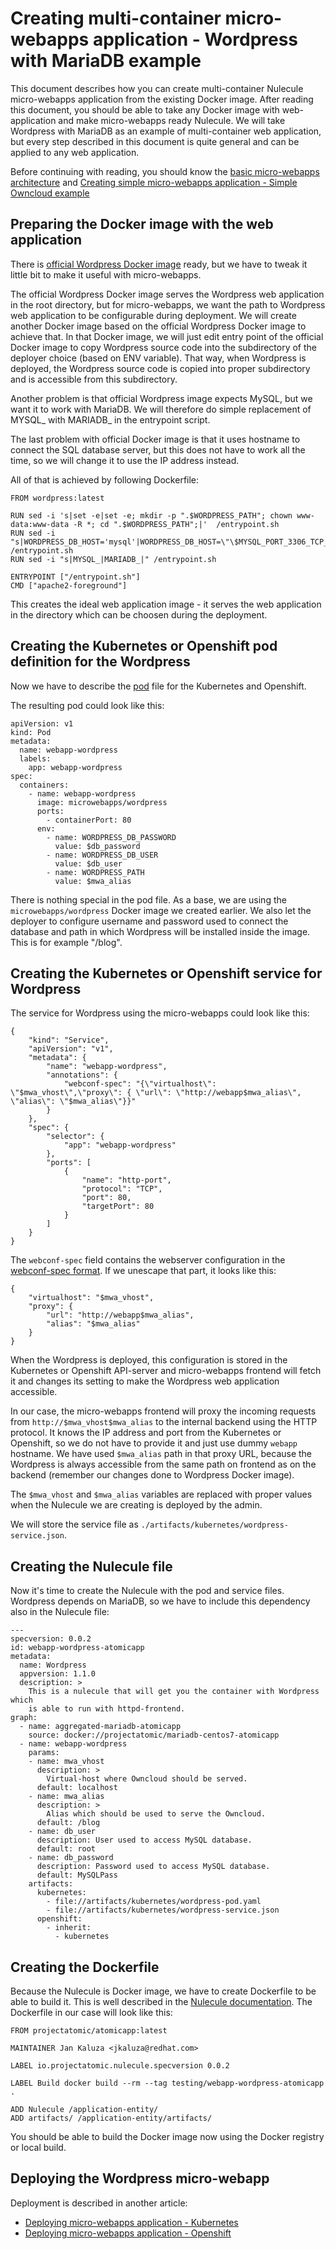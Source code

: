 # Creating multi-container micro-webapps application - Wordpress with MariaDB example

This document describes how you can create multi-container Nulecule micro-webapps application from the existing Docker image. After reading this document, you should be able to take any Docker image with web-application and make micro-webapps ready Nulecule. We will take Wordpress with MariaDB as an example of multi-container web application, but every step described in this document is quite general and can be applied to any web application.

Before continuing with reading, you should know the [basic micro-webapps architecture](../README.md) and [Creating simple micro-webapps application - Simple Owncloud example](create-simple-owncloud-webapp.md)

## Preparing the Docker image with the web application

There is [official Wordpress Docker image](https://registry.hub.docker.com/_/wordpress/) ready, but we have to tweak it little bit to make it useful with micro-webapps.

The official Wordpress Docker image serves the Wordpress web application in the root directory, but for micro-webapps, we want the path to Wordpress web application to be configurable during deployment. We will create another Docker image based on the official Wordpress Docker image to achieve that. In that Docker image, we will just edit entry point of the official Docker image to copy Wordpress source code into the subdirectory of the deployer choice (based on ENV variable). That way, when Wordpress is deployed, the Wordpress source code is copied into proper subdirectory and is accessible from this subdirectory.

Another problem is that official Wordpress image expects MySQL, but we want it to work with MariaDB. We will therefore do simple replacement of MYSQL_ with MARIADB_ in the entrypoint script.

The last problem with official Docker image is that it uses hostname to connect the SQL database server, but this does not have to work all the time, so we will change it to use the IP address instead.

All of that is achieved by following Dockerfile:

    FROM wordpress:latest

    RUN sed -i 's|set -e|set -e; mkdir -p ".$WORDPRESS_PATH"; chown www-data:www-data -R *; cd ".$WORDPRESS_PATH";|'  /entrypoint.sh
    RUN sed -i "s|WORDPRESS_DB_HOST='mysql'|WORDPRESS_DB_HOST=\"\$MYSQL_PORT_3306_TCP_ADDR\"|" /entrypoint.sh
    RUN sed -i "s|MYSQL_|MARIADB_|" /entrypoint.sh

    ENTRYPOINT ["/entrypoint.sh"]
    CMD ["apache2-foreground"]



This creates the ideal web application image - it serves the web application in the directory which can be choosen during the deployment.

## Creating the Kubernetes or Openshift pod definition for the Wordpress

Now we have to describe the [pod](https://github.com/GoogleCloudPlatform/kubernetes/blob/master/docs/pods.md) file for the Kubernetes and Openshift.

The resulting pod could look like this:

    apiVersion: v1
    kind: Pod
    metadata:
      name: webapp-wordpress
      labels:
        app: webapp-wordpress
    spec:
      containers:
        - name: webapp-wordpress
          image: microwebapps/wordpress
          ports:
            - containerPort: 80
          env:
            - name: WORDPRESS_DB_PASSWORD
              value: $db_password
            - name: WORDPRESS_DB_USER
              value: $db_user
            - name: WORDPRESS_PATH
              value: $mwa_alias

There is nothing special in the pod file. As a base, we are using the `microwebapps/wordpress` Docker image we created earlier. We also let the deployer to configure username and password used to connect the database and path in which Wordpress will be installed inside the image. This is for example "/blog".

## Creating the Kubernetes or Openshift service for Wordpress

The service for Wordpress using the micro-webapps could look like this:

    {
        "kind": "Service",
        "apiVersion": "v1",
        "metadata": {
            "name": "webapp-wordpress",
            "annotations": {
                "webconf-spec": "{\"virtualhost\": \"$mwa_vhost\",\"proxy\": { \"url\": \"http://webapp$mwa_alias\", \"alias\": \"$mwa_alias\"}}"
            }
        },
        "spec": {
            "selector": {
                "app": "webapp-wordpress"
            },
            "ports": [
                {
                    "name": "http-port",
                    "protocol": "TCP",
                    "port": 80,
                    "targetPort": 80
                }
            ]
        }
    }

The `webconf-spec` field contains the webserver configuration in the [webconf-spec format](https://github.com/micro-webapps/webconf-spec). If we unescape that part, it looks like this:

    {
        "virtualhost": "$mwa_vhost",
        "proxy": {
            "url": "http://webapp$mwa_alias",
            "alias": "$mwa_alias"
        }
    }

When the Wordpress is deployed, this configuration is stored in the Kubernetes or Openshift API-server and micro-webapps frontend will fetch it and changes its setting to make the Wordpress web application accessible.

In our case, the micro-webapps frontend will proxy the incoming requests from `http://$mwa_vhost$mwa_alias` to the internal backend using the HTTP protocol. It knows the IP address and port from the Kubernetes or Openshift, so we do not have to provide it and just use dummy `webapp` hostname. We have used `$mwa_alias` path in that proxy URL, because the Wordpress is always accessible from the same path on frontend as on the backend (remember our changes done to Wordpress Docker image).

The `$mwa_vhost` and `$mwa_alias` variables are replaced with proper values when the Nulecule we are creating is deployed by the admin.

We will store the service file as `./artifacts/kubernetes/wordpress-service.json`.

## Creating the Nulecule file

Now it's time to create the Nulecule with the pod and service files. Wordpress depends on MariaDB, so we have to include this dependency also in the Nulecule file:

    ---
    specversion: 0.0.2
    id: webapp-wordpress-atomicapp
    metadata:
      name: Wordpress
      appversion: 1.1.0
      description: >
        This is a nulecule that will get you the container with Wordpress which
        is able to run with httpd-frontend.
    graph:
      - name: aggregated-mariadb-atomicapp
        source: docker://projectatomic/mariadb-centos7-atomicapp
      - name: webapp-wordpress
        params:
        - name: mwa_vhost
          description: >
            Virtual-host where Owncloud should be served.
          default: localhost
        - name: mwa_alias
          description: >
            Alias which should be used to serve the Owncloud.
          default: /blog
        - name: db_user
          description: User used to access MySQL database.
          default: root
        - name: db_password
          description: Password used to access MySQL database.
          default: MySQLPass
        artifacts:
          kubernetes:
            - file://artifacts/kubernetes/wordpress-pod.yaml
            - file://artifacts/kubernetes/wordpress-service.json
          openshift:
            - inherit:
              - kubernetes

## Creating the Dockerfile

Because the Nulecule is Docker image, we have to create Dockerfile to be able to build it. This is well described in the [Nulecule documentation](https://github.com/projectatomic/nulecule/blob/master/docs/getting-started.md). The Dockerfile in our case will look like this:

    FROM projectatomic/atomicapp:latest

    MAINTAINER Jan Kaluza <jkaluza@redhat.com>

    LABEL io.projectatomic.nulecule.specversion 0.0.2

    LABEL Build docker build --rm --tag testing/webapp-wordpress-atomicapp .

    ADD Nulecule /application-entity/
    ADD artifacts/ /application-entity/artifacts/

You should be able to build the Docker image now using the Docker registry or local build.

## Deploying the Wordpress micro-webapp

Deployment is described in another article:

  * [Deploying micro-webapps application - Kubernetes](deploy-owncloud-webapp-kubernetes.md)
  * [Deploying micro-webapps application - Openshift](deploy-wordpress-webapp.md)



